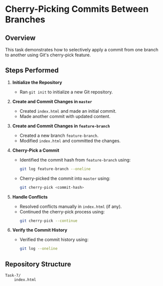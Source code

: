 # Cherry-Picking Commits Between Branches

## Overview
This task demonstrates how to selectively apply a commit from one branch to another using Git's cherry-pick feature.

## Steps Performed

1. **Initialize the Repository**
   - Ran `git init` to initialize a new Git repository.

2. **Create and Commit Changes in `master`**
   - Created `index.html` and made an initial commit.
   - Made another commit with updated content.

3. **Create and Commit Changes in `feature-branch`**
   - Created a new branch `feature-branch`.
   - Modified `index.html` and committed the changes.

4. **Cherry-Pick a Commit**
   - Identified the commit hash from `feature-branch` using:
     ```sh
     git log feature-branch --oneline
     ```
   - Cherry-picked the commit into `master` using:
     ```sh
     git cherry-pick <commit-hash>
     ```

5. **Handle Conflicts**
   - Resolved conflicts manually in `index.html` (if any).
   - Continued the cherry-pick process using:
     ```sh
     git cherry-pick --continue
     ```

6. **Verify the Commit History**
   - Verified the commit history using:
     ```sh
     git log --oneline
     ```

## Repository Structure
```
Task-7/
    index.html
```
